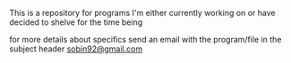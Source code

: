 This is a repository for programs I'm either currently
working on or have decided to shelve for the time being

for more details about specifics
send an email with the program/file in the subject header
sobin92@gmail.com
